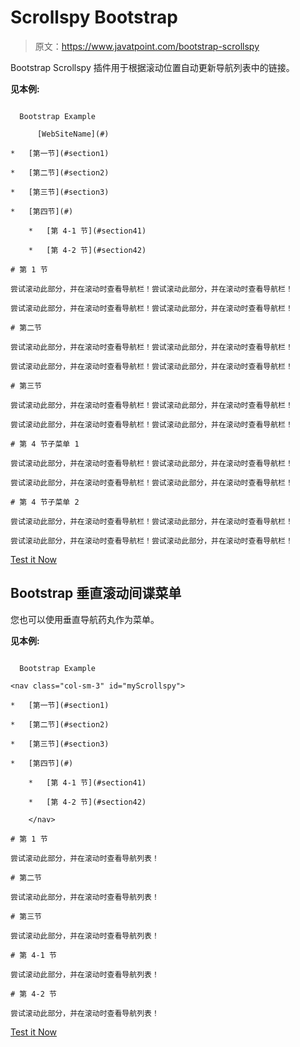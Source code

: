 # Scrollspy Bootstrap

> 原文：<https://www.javatpoint.com/bootstrap-scrollspy>

Bootstrap Scrollspy 插件用于根据滚动位置自动更新导航列表中的链接。

**见本例:**

```

  Bootstrap Example

      [WebSiteName](#)

*   [第一节](#section1)

*   [第二节](#section2)

*   [第三节](#section3)

*   [第四节](#) 

    *   [第 4-1 节](#section41)

    *   [第 4-2 节](#section42)

# 第 1 节

尝试滚动此部分，并在滚动时查看导航栏！尝试滚动此部分，并在滚动时查看导航栏！

尝试滚动此部分，并在滚动时查看导航栏！尝试滚动此部分，并在滚动时查看导航栏！

# 第二节

尝试滚动此部分，并在滚动时查看导航栏！尝试滚动此部分，并在滚动时查看导航栏！

尝试滚动此部分，并在滚动时查看导航栏！尝试滚动此部分，并在滚动时查看导航栏！

# 第三节

尝试滚动此部分，并在滚动时查看导航栏！尝试滚动此部分，并在滚动时查看导航栏！

尝试滚动此部分，并在滚动时查看导航栏！尝试滚动此部分，并在滚动时查看导航栏！

# 第 4 节子菜单 1

尝试滚动此部分，并在滚动时查看导航栏！尝试滚动此部分，并在滚动时查看导航栏！

尝试滚动此部分，并在滚动时查看导航栏！尝试滚动此部分，并在滚动时查看导航栏！

# 第 4 节子菜单 2

尝试滚动此部分，并在滚动时查看导航栏！尝试滚动此部分，并在滚动时查看导航栏！

尝试滚动此部分，并在滚动时查看导航栏！尝试滚动此部分，并在滚动时查看导航栏！

```

[Test it Now](https://www.javatpoint.com/oprweb/test.jsp?filename=bootstrapscrollspy1)

## Bootstrap 垂直滚动间谍菜单

您也可以使用垂直导航药丸作为菜单。

**见本例:**

```

  Bootstrap Example

<nav class="col-sm-3" id="myScrollspy">

*   [第一节](#section1)

*   [第二节](#section2)

*   [第三节](#section3)

*   [第四节](#) 

    *   [第 4-1 节](#section41)

    *   [第 4-2 节](#section42)

    </nav>

# 第 1 节

尝试滚动此部分，并在滚动时查看导航列表！

# 第二节

尝试滚动此部分，并在滚动时查看导航列表！

# 第三节

尝试滚动此部分，并在滚动时查看导航列表！

# 第 4-1 节

尝试滚动此部分，并在滚动时查看导航列表！

# 第 4-2 节

尝试滚动此部分，并在滚动时查看导航列表！

```

[Test it Now](https://www.javatpoint.com/oprweb/test.jsp?filename=bootstrapscrollspy2)